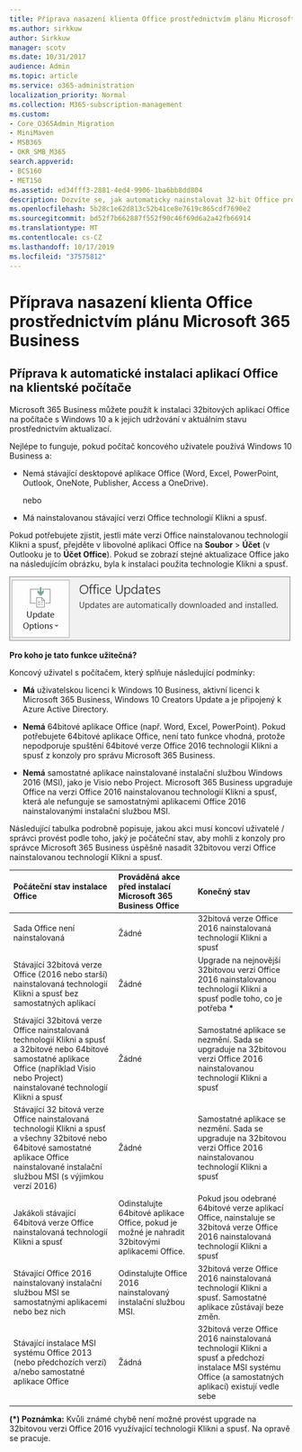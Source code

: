 ```yaml
---
title: Příprava nasazení klienta Office prostřednictvím plánu Microsoft 365 Business
ms.author: sirkkuw
author: Sirkkuw
manager: scotv
ms.date: 10/31/2017
audience: Admin
ms.topic: article
ms.service: o365-administration
localization_priority: Normal
ms.collection: M365-subscription-management
ms.custom:
- Core_O365Admin_Migration
- MiniMaven
- MSB365
- OKR_SMB_M365
search.appverid:
- BCS160
- MET150
ms.assetid: ed34fff3-2881-4ed4-9906-1ba6bb8dd804
description: Dozvíte se, jak automaticky nainstalovat 32-bit Office pro počítače se systémem Windows 10 a průběžně je aktualizovat.
ms.openlocfilehash: 5b28c1e62d813c52b41ce8e7619c865cdf7690e2
ms.sourcegitcommit: bd52f7b662887f552f90c46f69d6a2a42fb66914
ms.translationtype: MT
ms.contentlocale: cs-CZ
ms.lasthandoff: 10/17/2019
ms.locfileid: "37575812"
---
```

# <a name="prepare-for-office-client-deployment-by-microsoft-365-business"></a>Příprava nasazení klienta Office prostřednictvím plánu Microsoft 365 Business

## <a name="prepare-to-automatically-install-office-apps-to-client-computers"></a>Příprava k automatické instalaci aplikací Office na klientské počítače

Microsoft 365 Business můžete použít k instalaci 32bitových aplikací Office na počítače s Windows 10 a k jejich udržování v aktuálním stavu prostřednictvím aktualizací.
  
Nejlépe to funguje, pokud počítač koncového uživatele používá Windows 10 Business a:
  
- Nemá stávající desktopové aplikace Office (Word, Excel, PowerPoint, Outlook, OneNote, Publisher, Access a OneDrive).
    
    nebo
    
- Má nainstalovanou stávající verzi Office technologií Klikni a spusť.
    
Pokud potřebujete zjistit, jestli máte verzi Office nainstalovanou technologií Klikni a spusť, přejděte v libovolné aplikaci Office na **Soubor** \> **Účet** (v Outlooku je to **Účet Office**). Pokud se zobrazí stejné aktualizace Office jako na následujícím obrázku, byla k instalaci použita technologie Klikni a spusť. 
  
![Screenshot of Office updates in Office app Account](media/e3439380-fa43-4ed6-ae5d-64851c297df5.png)
  
 **Pro koho je tato funkce užitečná?**
  
Koncový uživatel s počítačem, který splňuje následující podmínky:
  
- **Má** uživatelskou licenci k Windows 10 Business, aktivní licenci k Microsoft 365 Business, Windows 10 Creators Update a je připojený k Azure Active Directory. 
    
- **Nemá** 64bitové aplikace Office (např. Word, Excel, PowerPoint). Pokud potřebujete 64bitové aplikace Office, není tato funkce vhodná, protože nepodporuje spuštění 64bitové verze Office 2016 technologií Klikni a spusť z konzoly pro správu Microsoft 365 Business. 
    
- **Nemá** samostatné aplikace nainstalované instalační službou Windows 2016 (MSI), jako je Visio nebo Project. Microsoft 365 Business upgraduje Office na verzi Office 2016 nainstalovanou technologií Klikni a spusť, která ale nefunguje se samostatnými aplikacemi Office 2016 nainstalovanými instalační službou MSI. 
    
Následující tabulka podrobně popisuje, jakou akci musí koncoví uživatelé / správci provést podle toho, jaký je počáteční stav, aby mohli z konzoly pro správce Microsoft 365 Business úspěšně nasadit 32bitovou verzi Office nainstalovanou technologií Klikni a spusť.
  
|**Počáteční stav instalace Office**|**Prováděná akce před instalací Microsoft 365 Business Office**|**Konečný stav**|
|:-----|:-----|:-----|
|Sada Office není nainstalovaná  <br/> |Žádné  <br/> |32bitová verze Office 2016 nainstalovaná technologií Klikni a spusť  <br/> |
|Stávající 32bitová verze Office (2016 nebo starší) nainstalovaná technologií Klikni a spusť bez samostatných aplikací  <br/> |Žádné  <br/> |Upgrade na nejnovější 32bitovou verzi Office 2016 nainstalovanou technologií Klikni a spusť podle toho, co je potřeba **\*** <br/> |
|Stávající 32bitová verze Office nainstalovaná technologií Klikni a spusť a 32bitové nebo 64bitové samostatné aplikace Office (například Visio nebo Project) nainstalované technologií Klikni a spusť  <br/> |Žádné  <br/> |Samostatné aplikace se nezmění. Sada se upgraduje na 32bitovou verzi Office 2016 nainstalovanou technologií Klikni a spusť  <br/> |
|Stávající 32 bitová verze Office nainstalovaná technologií Klikni a spusť a všechny 32bitové nebo 64bitové samostatné aplikace Office nainstalované instalační službou MSI (s výjimkou verzí 2016)  <br/> |Žádné  <br/> |Samostatné aplikace se nezmění. Sada se upgraduje na 32bitovou verzi Office 2016 nainstalovanou technologií Klikni a spusť  <br/> ||||
|Jakákoli stávající 64bitová verze Office nainstalovaná technologií Klikni a spusť  <br/> |Odinstalujte 64bitové aplikace Office, pokud je možné je nahradit 32bitovými aplikacemi Office.  <br/> |Pokud jsou odebrané 64bitové verze aplikací Office, nainstaluje se 32bitová verze Office 2016 nainstalovaná technologií Klikni a spusť  <br/> |
|Stávající Office 2016 nainstalovaný instalační službou MSI se samostatnými aplikacemi nebo bez nich  <br/> |Odinstalujte Office 2016 nainstalovaný instalační službou MSI.  <br/> |32bitová verze Office 2016 nainstalovaná technologií Klikni a spusť. Samostatné aplikace zůstávají beze změn.  <br/> |
|Stávající instalace MSI systému Office 2013 (nebo předchozích verzí) a/nebo samostatné aplikace Office  <br/> |Žádná  <br/> |32bitová verze Office 2016 nainstalovaná technologií Klikni a spusť a předchozí instalace MSI systému Office (a samostatných aplikací) existují vedle sebe  <br/> |
||||
   
 **(\*) Poznámka:** Kvůli známé chybě není možné provést upgrade na 32bitovou verzi Office 2016 využívající technologii Klikni a spusť. Na opravě se pracuje. 
  


